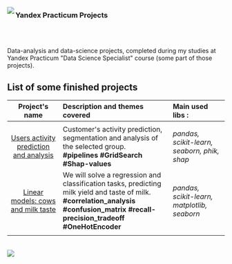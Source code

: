 <img src='https://habrastorage.org/getpro/habr/company/efc/896/ec9/efc896ec91620ce506267a64312c6f41.png'
align='left'/>
<h3>Yandex Practicum Projects</h3><br><br>

Data-analysis and data-science projects, completed during my studies at Yandex Practicum "Data Science Specialist" course (some part of those projects).

## List of some finished projects

| Project's name | Description and themes covered| Main used libs :| 
| :--------: | :------------| :---------------------- |
|  |||
| [Users activity prediction and analysis](project_06_users_activity_prediction_analysis) | Customer's activity prediction, segmentation and analysis of the selected group.<br><b>#pipelines #GridSearch #Shap-values</b>| *pandas, scikit-learn, seaborn, phik, shap* |
| [Linear models: cows and milk taste](project_05_cows_and_milk_taste) | We will solve a regression and classification tasks, predicting milk yield and taste of milk.<br><b>#correlation_analysis #confusion_matrix #recall-precision_tradeoff #OneHotEncoder</b>|*pandas, scikit-learn, matplotlib, seaborn*|
|  |  |

<br>
<img src='https://downloader.disk.yandex.ru/preview/94034d6c1cf8d511771f4940f1cdb66468f1403706f4a1509e8f554925a521f8/67fdaed6/9Plux66xoxhwUlxgsAtA9T336CTKDxweWhrE9dcmgwchQ718ZOQVhQom1QunUlATdOsJ3WAmFGe2w4-GHQHy4g%3D%3D?uid=0&filename=2025-04-14_23-54-47.png&disposition=inline&hash=&limit=0&content_type=image%2Fpng&owner_uid=0&tknv=v2&size=890x890'>

